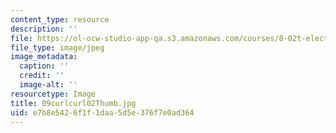 ```yaml
---
content_type: resource
description: ''
file: https://ol-ocw-studio-app-qa.s3.amazonaws.com/courses/8-02t-electricity-and-magnetism-spring-2005/e7b8e5426f1f1daa5d5e376f7e0ad364_09curlcurl02Thumb.jpg
file_type: image/jpeg
image_metadata:
  caption: ''
  credit: ''
  image-alt: ''
resourcetype: Image
title: 09curlcurl02Thumb.jpg
uid: e7b8e542-6f1f-1daa-5d5e-376f7e0ad364
---
```

